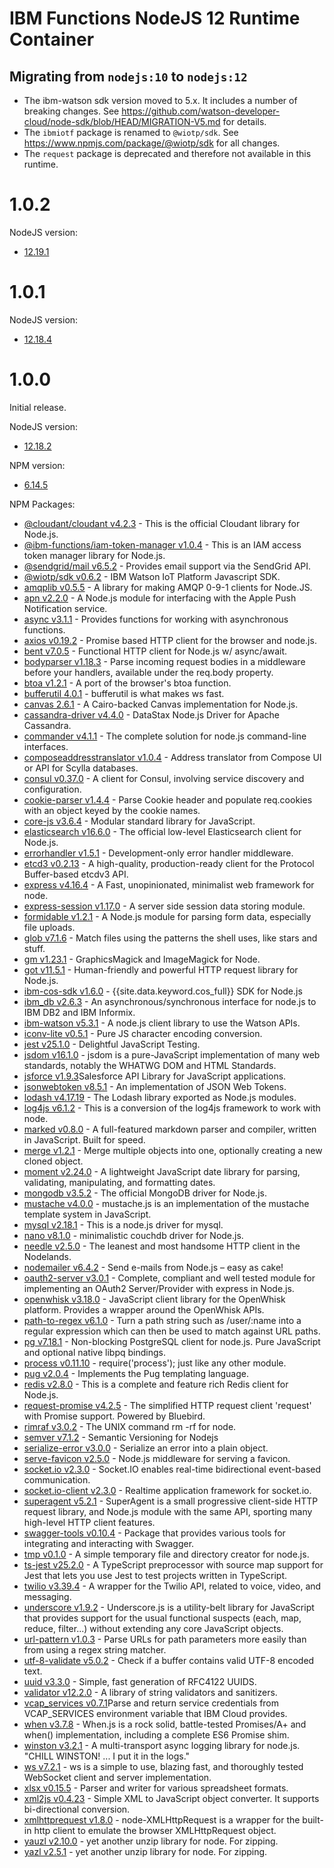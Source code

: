 # IBM Functions NodeJS 12 Runtime Container

## Migrating from `nodejs:10` to `nodejs:12`
  - The ibm-watson sdk version moved to 5.x. It includes a number of breaking changes. See https://github.com/watson-developer-cloud/node-sdk/blob/HEAD/MIGRATION-V5.md for details.
  - The `ibmiotf` package is renamed to `@wiotp/sdk`. See https://www.npmjs.com/package/@wiotp/sdk for all changes.
  - The `request` package is deprecated and therefore not available in this runtime.

# 1.0.2
NodeJS version:
  - [12.19.1](https://nodejs.org/en/blog/release/v12.19/)

# 1.0.1
NodeJS version:
  - [12.18.4](https://nodejs.org/en/blog/release/v12.18.4/)

# 1.0.0
Initial release.

NodeJS version:
  - [12.18.2](https://nodejs.org/en/blog/release/v12.18.2/)

NPM version:
  - [6.14.5](https://github.com/npm/cli/releases/tag/v6.14.5)

NPM Packages:
  - [@cloudant/cloudant v4.2.3](https://www.npmjs.com/package/@cloudant/cloudant) - This is the official Cloudant library for Node.js.
  - [@ibm-functions/iam-token-manager v1.0.4](https://www.npmjs.com/package/@ibm-functions/iam-token-manager) - This is an IAM access token manager library for Node.js.
  - [@sendgrid/mail v6.5.2](https://www.npmjs.com/package/@sendgrid/mail) - Provides email support via the SendGrid API.
  - [@wiotp/sdk v0.6.2](https://www.npmjs.com/package/@wiotp/sdk) - IBM Watson IoT Platform Javascript SDK.
  - [amqplib v0.5.5](https://www.npmjs.com/package/amqplib) - A library for making AMQP 0-9-1 clients for Node.JS.
  - [apn v2.2.0](https://www.npmjs.com/package/apn) - A Node.js module for interfacing with the Apple Push Notification service.
  - [async v3.1.1](https://www.npmjs.com/package/async) - Provides functions for working with asynchronous functions.
  - [axios v0.19.2](https://www.npmjs.com/package/axios) - Promise based HTTP client for the browser and node.js.
  - [bent v7.0.5](https://www.npmjs.com/package/bent) - Functional HTTP client for Node.js w/ async/await.
  - [bodyparser v1.18.3](https://www.npmjs.com/package/body-parser) - Parse incoming request bodies in a middleware before your handlers, available under the req.body property.
  - [btoa v1.2.1](https://www.npmjs.com/package/btoa) - A port of the browser's btoa function.
  - [bufferutil 4.0.1](https://www.npmjs.com/package/bufferutil) - bufferutil is what makes ws fast.
  - [canvas 2.6.1](https://www.npmjs.com/package/canvas) - A Cairo-backed Canvas implementation for Node.js.
  - [cassandra-driver v4.4.0](https://www.npmjs.com/package/cassandra-driver) - DataStax Node.js Driver for Apache Cassandra.
  - [commander v4.1.1](https://www.npmjs.com/package/commander) - The complete solution for node.js command-line interfaces.
  - [composeaddresstranslator v1.0.4](https://www.npmjs.com/package/composeaddresstranslator) - Address translator from Compose UI or API for Scylla databases.
  - [consul v0.37.0](https://www.npmjs.com/package/consul) - A client for Consul, involving service discovery and configuration.
  - [cookie-parser v1.4.4](https://www.npmjs.com/package/cookie-parser) - Parse Cookie header and populate req.cookies with an object keyed by the cookie names.
  - [core-js v3.6.4](https://www.npmjs.com/package/core-js) - Modular standard library for JavaScript.
  - [elasticsearch v16.6.0](https://www.npmjs.com/package/elasticsearch) - The official low-level Elasticsearch client for Node.js.
  - [errorhandler v1.5.1](https://www.npmjs.com/package/errorhandler) - Development-only error handler middleware.
  - [etcd3 v0.2.13](https://www.npmjs.com/package/etcd3) - A high-quality, production-ready client for the Protocol Buffer-based etcdv3 API.
  - [express v4.16.4](https://www.npmjs.com/package/express) - A Fast, unopinionated, minimalist web framework for node.
  - [express-session v1.17.0](https://www.npmjs.com/package/express-session) - A server side session data storing module.
  - [formidable v1.2.1](https://www.npmjs.com/package/formidable) - A Node.js module for parsing form data, especially file uploads.
  - [glob v7.1.6](https://www.npmjs.com/package/glob) - Match files using the patterns the shell uses, like stars and stuff.
  - [gm v1.23.1](https://www.npmjs.com/package/gm) - GraphicsMagick and ImageMagick for Node.
  - [got v11.5.1](https://www.npmjs.com/package/got) - Human-friendly and powerful HTTP request library for Node.js.
  - [ibm-cos-sdk v1.6.0](https://www.npmjs.com/package/ibm-cos-sdk) - {{site.data.keyword.cos_full}} SDK for Node.js
  - [ibm_db v2.6.3](https://www.npmjs.com/package/ibm_db) - An asynchronous/synchronous interface for node.js to IBM DB2 and IBM Informix.
  - [ibm-watson v5.3.1](https://www.npmjs.com/package/ibm-watson) - A node.js client library to use the Watson APIs.
  - [iconv-lite v0.5.1](https://www.npmjs.com/package/iconv-lite) - Pure JS character encoding conversion.
  - [jest v25.1.0](https://www.npmjs.com/package/jest) - Delightful JavaScript Testing.
  - [jsdom v16.1.0](https://www.npmjs.com/package/jsdom) - jsdom is a pure-JavaScript implementation of many web standards, notably the WHATWG DOM and HTML Standards.
  - [jsforce v1.9.3](https://www.npmjs.com/package/jsforce)Salesforce API Library for JavaScript applications.
  - [jsonwebtoken v8.5.1](https://www.npmjs.com/package/jsonwebtoken) - An implementation of JSON Web Tokens.
  - [lodash v4.17.19](https://www.npmjs.com/package/lodash) - The Lodash library exported as Node.js modules.
  - [log4js v6.1.2](https://www.npmjs.com/package/log4js) - This is a conversion of the log4js framework to work with node.
  - [marked v0.8.0](https://www.npmjs.com/package/marked) - A full-featured markdown parser and compiler, written in JavaScript. Built for speed.
  - [merge v1.2.1](https://www.npmjs.com/package/merge) - Merge multiple objects into one, optionally creating a new cloned object.
  - [moment v2.24.0](https://www.npmjs.com/package/moment) - A lightweight JavaScript date library for parsing, validating, manipulating, and formatting dates.
  - [mongodb v3.5.2](https://www.npmjs.com/package/mongodb) - The official MongoDB driver for Node.js.
  - [mustache v4.0.0](https://www.npmjs.com/package/mustache) - mustache.js is an implementation of the mustache template system in JavaScript.
  - [mysql v2.18.1](https://www.npmjs.com/package/mysql) - This is a node.js driver for mysql.
  - [nano v8.1.0](https://www.npmjs.com/package/nano) - minimalistic couchdb driver for Node.js.
  - [needle v2.5.0](https://www.npmjs.com/package/needle) - The leanest and most handsome HTTP client in the Nodelands.
  - [nodemailer v6.4.2](https://www.npmjs.com/package/nodemailer) - Send e-mails from Node.js – easy as cake!
  - [oauth2-server v3.0.1](https://www.npmjs.com/package/oauth2-server) - Complete, compliant and well tested module for implementing an OAuth2 Server/Provider with express in Node.js.
  - [openwhisk v3.18.0](https://www.npmjs.com/package/openwhisk) - JavaScript client library for the OpenWhisk platform. Provides a wrapper around the OpenWhisk APIs.
  - [path-to-regex v6.1.0](https://www.npmjs.com/package/path-to-regexp) - Turn a path string such as /user/:name into a regular expression which can then be used to match against URL paths.
  - [pg v7.18.1](https://www.npmjs.com/package/pg) - Non-blocking PostgreSQL client for node.js. Pure JavaScript and optional native libpq bindings.
  - [process v0.11.10](https://www.npmjs.com/package/process) - require('process'); just like any other module.
  - [pug v2.0.4](https://www.npmjs.com/package/pug) - Implements the Pug templating language.
  - [redis v2.8.0](https://www.npmjs.com/package/redis) - This is a complete and feature rich Redis client for Node.js.
  - [request-promise v4.2.5](https://www.npmjs.com/package/request-promise) - The simplified HTTP request client 'request' with Promise support. Powered by Bluebird.
  - [rimraf v3.0.2](https://www.npmjs.com/package/rimraf) - The UNIX command rm -rf for node.
  - [semver v7.1.2](https://www.npmjs.com/package/semver) - Semantic Versioning for Nodejs
  - [serialize-error v3.0.0](https://www.npmjs.com/package/serialize-error) - Serialize an error into a plain object.
  - [serve-favicon v2.5.0](https://www.npmjs.com/package/serve-favicon) - Node.js middleware for serving a favicon.
  - [socket.io v2.3.0](https://www.npmjs.com/package/socket.io) - Socket.IO enables real-time bidirectional event-based communication.
  - [socket.io-client v2.3.0](https://www.npmjs.com/package/socket.io-client) - Realtime application framework for socket.io.
  - [superagent v5.2.1](https://www.npmjs.com/package/superagent) - SuperAgent is a small progressive client-side HTTP request library, and Node.js module with the same API, sporting many high-level HTTP client features.
  - [swagger-tools v0.10.4](https://www.npmjs.com/package/swagger-tools) - Package that provides various tools for integrating and interacting with Swagger.
  - [tmp v0.1.0](https://www.npmjs.com/package/tmp) - A simple temporary file and directory creator for node.js.
  - [ts-jest v25.2.0](https://www.npmjs.com/package/ts-jest) - A TypeScript preprocessor with source map support for Jest that lets you use Jest to test projects written in TypeScript.
  - [twilio v3.39.4](https://www.npmjs.com/package/twilio) - A wrapper for the Twilio API, related to voice, video, and messaging.
  - [underscore v1.9.2](https://www.npmjs.com/package/underscore) - Underscore.js is a utility-belt library for JavaScript that provides support for the usual functional suspects (each, map, reduce, filter...) without extending any core JavaScript objects.
  - [url-pattern v1.0.3](https://www.npmjs.com/package/url-pattern) - Parse URLs for path parameters more easily than from using a regex string matcher.
  - [utf-8-validate v5.0.2](https://www.npmjs.com/package/utf-8-validate) - Check if a buffer contains valid UTF-8 encoded text.
  - [uuid v3.3.0](https://www.npmjs.com/package/uuid) - Simple, fast generation of RFC4122 UUIDS.
  - [validator v12.2.0](https://www.npmjs.com/package/validator) - A library of string validators and sanitizers.
  - [vcap_services v0.7.1](https://www.npmjs.com/package/vcap_services)Parse and return service credentials from VCAP_SERVICES environment variable that IBM Cloud provides.
  - [when v3.7.8](https://www.npmjs.com/package/when) - When.js is a rock solid, battle-tested Promises/A+ and when() implementation, including a complete ES6 Promise shim.
  - [winston v3.2.1](https://www.npmjs.com/package/winston) - A multi-transport async logging library for node.js. "CHILL WINSTON! ... I put it in the logs."
  - [ws v7.2.1](https://www.npmjs.com/package/ws) - ws is a simple to use, blazing fast, and thoroughly tested WebSocket client and server implementation.
  - [xlsx v0.15.5](https://www.npmjs.com/package/xlsx) - Parser and writer for various spreadsheet formats.
  - [xml2js v0.4.23](https://www.npmjs.com/package/xml2js) - Simple XML to JavaScript object converter. It supports bi-directional conversion.
  - [xmlhttprequest v1.8.0](https://www.npmjs.com/package/xmlhttprequest) - node-XMLHttpRequest is a wrapper for the built-in http client to emulate the browser XMLHttpRequest object.
  - [yauzl v2.10.0](https://www.npmjs.com/package/yauzl) - yet another unzip library for node. For zipping.
  - [yazl v2.5.1](https://www.npmjs.com/package/yauzl) - yet another unzip library for node. For zipping.
